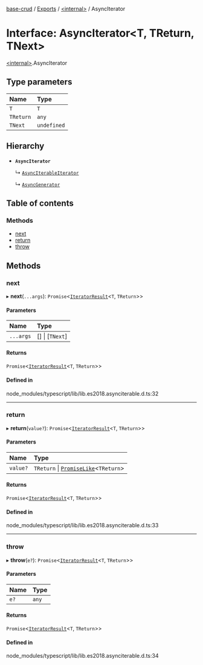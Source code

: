 [base-crud](../README.md) / [Exports](../modules.md) / [\<internal\>](../modules/internal_.md) / AsyncIterator

# Interface: AsyncIterator\<T, TReturn, TNext\>

[\<internal\>](../modules/internal_.md).AsyncIterator

## Type parameters

| Name | Type |
| :------ | :------ |
| `T` | `T` |
| `TReturn` | `any` |
| `TNext` | `undefined` |

## Hierarchy

- **`AsyncIterator`**

  ↳ [`AsyncIterableIterator`](internal_.AsyncIterableIterator.md)

  ↳ [`AsyncGenerator`](internal_.AsyncGenerator.md)

## Table of contents

### Methods

- [next](internal_.AsyncIterator.md#next)
- [return](internal_.AsyncIterator.md#return)
- [throw](internal_.AsyncIterator.md#throw)

## Methods

### next

▸ **next**(`...args`): `Promise`\<[`IteratorResult`](../modules/internal_.md#iteratorresult)\<`T`, `TReturn`\>\>

#### Parameters

| Name | Type |
| :------ | :------ |
| `...args` | [] \| [`TNext`] |

#### Returns

`Promise`\<[`IteratorResult`](../modules/internal_.md#iteratorresult)\<`T`, `TReturn`\>\>

#### Defined in

node_modules/typescript/lib/lib.es2018.asynciterable.d.ts:32

___

### return

▸ **return**(`value?`): `Promise`\<[`IteratorResult`](../modules/internal_.md#iteratorresult)\<`T`, `TReturn`\>\>

#### Parameters

| Name | Type |
| :------ | :------ |
| `value?` | `TReturn` \| [`PromiseLike`](internal_.PromiseLike.md)\<`TReturn`\> |

#### Returns

`Promise`\<[`IteratorResult`](../modules/internal_.md#iteratorresult)\<`T`, `TReturn`\>\>

#### Defined in

node_modules/typescript/lib/lib.es2018.asynciterable.d.ts:33

___

### throw

▸ **throw**(`e?`): `Promise`\<[`IteratorResult`](../modules/internal_.md#iteratorresult)\<`T`, `TReturn`\>\>

#### Parameters

| Name | Type |
| :------ | :------ |
| `e?` | `any` |

#### Returns

`Promise`\<[`IteratorResult`](../modules/internal_.md#iteratorresult)\<`T`, `TReturn`\>\>

#### Defined in

node_modules/typescript/lib/lib.es2018.asynciterable.d.ts:34
